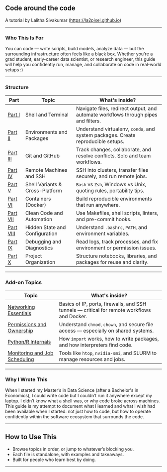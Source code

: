## Code around the code
A tutorial by Lalitha Sivakumar (https://la2pixel.github.io)  

---
### Who This Is For

You can code — write scripts, build models, analyze data — but the surrounding infrastructure often feels like a black box. Whether you're a grad student, early-career data scientist, or research engineer, this guide will help you confidently run, manage, and collaborate on code in real-world setups :)

---

### Structure

| Part | Topic | What's inside? |
|------|-------|---------|
| [Part I](./part1_shell_terminal.md) | Shell and Terminal | Navigate files, redirect output, and automate workflows through pipes and filters. |
| [Part II](./part2_envs.md) | Environments and Packages | Understand virtualenv, `conda`, and system packages. Create reproducible setups. |
| [Part III](./part3_git.md) | Git and GitHub | Track changes, collaborate, and resolve conflicts. Solo and team workflows. |
| [Part IV](./part4_ssh.md) | Remote Machines and SSH | SSH into clusters, transfer files securely, and run remote jobs. |
| [Part V](./part5_shell_variants.md) | Shell Variants & Cross-Platform | `Bash` vs `Zsh`, Windows vs Unix, quoting rules, portability tips. |
| [Part VI](./part6_docker.md) | Containers (Docker) | Build reproducible environments that run anywhere. |
| [Part VII](./part7_workflows.md) | Clean Code and Automation | Use Makefiles, shell scripts, linters, and pre-commit hooks. |
| [Part VIII](./part8_config.md) | Hidden State and Configuration | Understand `.bashrc`, `PATH`, and environment variables. |
| [Part IX](./part9_debugging.md) | Debugging and Diagnostics | Read logs, track processes, and fix environment or permission issues. |
| [Part X](./part10_project_org.md) | Project Organization | Structure notebooks, libraries, and packages for reuse and clarity. |

---

### Add-on Topics

| Topic | What's inside? |
|-------|---------|
| [Networking Essentials](./part11_networking.md) | Basics of IP, ports, firewalls, and SSH tunnels — critical for remote workflows and Docker. |
| [Permissions and Ownership](./part12_permissions.md) | Understand `chmod`, `chown`, and secure file access — especially on shared systems. |
| [Python/R Internals](./part13_internals.md) | How `import` works, how to write packages, and how interpreters find code. |
| [Monitoring and Job Scheduling](./part14_monitoring.md) | Tools like `htop`, `nvidia-smi`, and SLURM to manage resources and jobs. |

---

### Why I Wrote This

When I started my Master’s in Data Science (after a Bachelor's in Economics), I could write code but I couldn’t run it anywhere except my laptop. I didn’t know what a shell was, or why code broke across machines. This guide is my attempt to document what I learned and what I wish had been available when I started: not just how to code, but how to operate confidently within the software ecosystem that surrounds the code.

---

## How to Use This

- Browse topics in order, or jump to whatever’s blocking you.
- Each file is standalone, with examples and takeaways.
- Built for people who learn best by doing.
---
